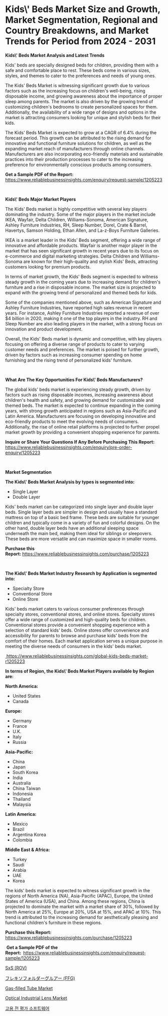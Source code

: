 <p><h1>Kids\' Beds Market Size and Growth, Market Segmentation, Regional and Country Breakdowns, and Market Trends for Period from 2024 -  2031</h1></p><p><strong>Kids\' Beds Market Analysis and Latest Trends</strong></p>
<p><p>Kids' beds are specially designed beds for children, providing them with a safe and comfortable place to rest. These beds come in various sizes, styles, and themes to cater to the preferences and needs of young ones.</p><p>The Kids' Beds Market is witnessing significant growth due to various factors such as the increasing focus on children's well-being, rising disposable income, and growing awareness about the importance of proper sleep among parents. The market is also driven by the growing trend of customizing children's bedrooms to create personalized spaces for them. Additionally, the availability of a wide range of designs and options in the market is attracting consumers looking for unique and stylish beds for their kids.</p><p>The Kids' Beds Market is expected to grow at a CAGR of 6.4% during the forecast period. This growth can be attributed to the rising demand for innovative and functional furniture solutions for children, as well as the expanding market reach of manufacturers through online channels. Manufacturers are also incorporating eco-friendly materials and sustainable practices into their production processes to cater to the increasing preference for environmentally conscious products among consumers.</p></p>
<p><strong>Get a Sample PDF of the Report:&nbsp;</strong> <a href="https://www.reliablebusinessinsights.com/enquiry/request-sample/1205223">https://www.reliablebusinessinsights.com/enquiry/request-sample/1205223</a></p>
<p>&nbsp;</p>
<p><strong>Kids\' Beds Major Market Players</strong></p>
<p><p>The Kids' Beds market is highly competitive with several key players dominating the industry. Some of the major players in the market include IKEA, Wayfair, Delta Children, Williams-Sonoma, American Signature, Ashley Furniture Industries, RH, Sleep Number, Dorel, Crate & Barrel, Havertys, Samson Holding, Ethan Allen, and La-z-Boys Furniture Galleries.</p><p>IKEA is a market leader in the Kids' Beds segment, offering a wide range of innovative and affordable products. Wayfair is another major player in the market that has seen significant growth in recent years due to its focus on e-commerce and digital marketing strategies. Delta Children and Williams-Sonoma are known for their high-quality and stylish Kids' Beds, attracting customers looking for premium products.</p><p>In terms of market growth, the Kids' Beds segment is expected to witness steady growth in the coming years due to increasing demand for children's furniture and a rise in disposable income. The market size is projected to expand with the growing trend of personalized and themed beds for kids.</p><p>Some of the companies mentioned above, such as American Signature and Ashley Furniture Industries, have reported high sales revenue in recent years. For instance, Ashley Furniture Industries reported a revenue of over $4 billion in 2020, making it one of the top players in the industry. RH and Sleep Number are also leading players in the market, with a strong focus on innovation and product development.</p><p>Overall, the Kids' Beds market is dynamic and competitive, with key players focusing on offering a diverse range of products to cater to varying customer needs and preferences. The market is poised for further growth, driven by factors such as increasing consumer spending on home furnishing and the rising trend of personalized kids' furniture.</p></p>
<p>&nbsp;</p>
<p><strong>What Are The Key Opportunities For Kids\' Beds Manufacturers?</strong></p>
<p><p>The global kids' beds market is experiencing steady growth, driven by factors such as rising disposable incomes, increasing awareness about children's health and safety, and growing demand for customizable and themed beds. The market is expected to continue expanding in the coming years, with strong growth anticipated in regions such as Asia-Pacific and Latin America. Manufacturers are focusing on developing innovative and eco-friendly products to meet the evolving needs of consumers. Additionally, the rise of online retail platforms is projected to further propel market growth by providing a convenient shopping experience for parents.</p></p>
<p><strong>Inquire or Share Your Questions If Any Before Purchasing This Report:</strong> <a href="https://www.reliablebusinessinsights.com/enquiry/pre-order-enquiry/1205223">https://www.reliablebusinessinsights.com/enquiry/pre-order-enquiry/1205223</a></p>
<p>&nbsp;</p>
<p><strong>Market Segmentation</strong></p>
<p><strong>The Kids\' Beds Market Analysis by types is segmented into:</strong></p>
<p><ul><li>Single Layer</li><li>Double Layer</li></ul></p>
<p><p>Kids' beds market can be categorized into single layer and double layer beds. Single layer beds are simpler in design and usually have a standard mattress on top of a basic bed frame. These beds are suitable for younger children and typically come in a variety of fun and colorful designs. On the other hand, double layer beds have an additional sleeping space underneath the main bed, making them ideal for siblings or sleepovers. These beds are more versatile and can maximize space in smaller rooms.</p></p>
<p><strong>Purchase this Report:&nbsp;</strong><a href="https://www.reliablebusinessinsights.com/purchase/1205223">https://www.reliablebusinessinsights.com/purchase/1205223</a></p>
<p>&nbsp;</p>
<p><strong>The Kids\' Beds Market Industry Research by Application is segmented into:</strong></p>
<p><ul><li>Specialty Store</li><li>Conventional Store</li><li>Online Store</li></ul></p>
<p><p>Kids' beds market caters to various consumer preferences through specialty stores, conventional stores, and online stores. Specialty stores offer a wide range of customized and high-quality beds for children. Conventional stores provide a convenient shopping experience with a selection of standard kids' beds. Online stores offer convenience and accessibility for parents to browse and purchase kids' beds from the comfort of their homes. Each market application serves a unique purpose in meeting the diverse needs of consumers in the kids' beds market.</p></p>
<p><a href="https://www.reliablebusinessinsights.com/global-kids-beds-market-r1205223">&nbsp;https://www.reliablebusinessinsights.com/global-kids-beds-market-r1205223</a></p>
<p><strong>In terms of Region, the Kids\' Beds Market Players available by Region are:</strong></p>
<p>
    <p> <strong> North America: </strong>
        <ul>
            <li>United States</li>
            <li>Canada</li>
        </ul>
        </p> 
    <p> <strong> Europe: </strong>
        <ul>
            <li>Germany</li>
            <li>France</li>
            <li>U.K.</li>
            <li>Italy</li>
            <li>Russia</li>
        </ul>
        </p> 
    <p> <strong> Asia-Pacific: </strong>
        <ul>
            <li>China</li>
            <li>Japan</li>
            <li>South Korea</li>
            <li>India</li>
            <li>Australia</li>
            <li>China Taiwan</li>
            <li>Indonesia</li>
            <li>Thailand</li>
            <li>Malaysia</li>
        </ul>
        </p> 
    <p> <strong> Latin America: </strong>
        <ul>
            <li>Mexico</li>
            <li>Brazil</li>
            <li>Argentina Korea</li>
            <li>Colombia</li>
        </ul>
        </p> 
    <p> <strong> Middle East & Africa: </strong>
        <ul>
            <li>Turkey</li>
            <li>Saudi</li>
            <li>Arabia</li>
            <li>UAE</li>
            <li>Korea</li>
        </ul>
    </p>
    </p>
<p><p>The kids' beds market is expected to witness significant growth in the regions of North America (NA), Asia-Pacific (APAC), Europe, the United States of America (USA), and China. Among these regions, China is projected to dominate the market with a market share of 30%, followed by North America at 25%, Europe at 20%, USA at 15%, and APAC at 10%. This trend is attributed to the increasing demand for aesthetically pleasing and functional children's furniture in these regions.</p></p>
<p><strong>Purchase this Report: </strong><a href="https://www.reliablebusinessinsights.com/purchase/1205223">https://www.reliablebusinessinsights.com/purchase/1205223</a></p>
<p>&nbsp;<strong>Get a Sample PDF of the Report:&nbsp;&nbsp;</strong><a href="https://www.reliablebusinessinsights.com/enquiry/request-sample/1205223">https://www.reliablebusinessinsights.com/enquiry/request-sample/1205223</a></p>
<p><strong></strong></p>
<p><p><a href="https://github.com/one-cool-chick/Market-Research-Report-List-2/blob/main/5947294120686.md">SxS (ROV)</a></p><p><a href="https://github.com/luffiazaza/Market-Research-Report-List-2/blob/main/7962690120684.md">フレキソフォルダーグルアー (FFG)</a></p><p><a href="https://github.com/gladysalidde/Market-Research-Report-List-1/blob/main/gas-filled-tube-market.md">Gas-filled Tube Market</a></p><p><a href="https://github.com/dimitrishawkinswaynenp91rgz/Market-Research-Report-List-3/blob/main/optical-industrial-lens-market.md">Optical Industrial Lens Market</a></p><p><a href="https://github.com/vs10l4sfg5c/Market-Research-Report-List-2/blob/main/4016665106523.md">고용 전 평가 소프트웨어</a></p></p>